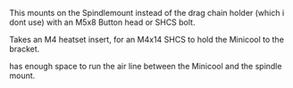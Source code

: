 This mounts on the Spindlemount instead of the drag chain holder (which i dont use) with an M5x8 Button head or SHCS bolt.

Takes an M4 heatset insert, for an M4x14 SHCS to hold the Minicool to the bracket.

has enough space to run the air line between the Minicool and the spindle mount.
